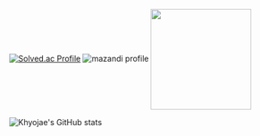 
[![Solved.ac Profile](http://mazassumnida.wtf/api/v2/generate_badge?boj=gywo1l)](https://solved.ac/gywo1l/)
![mazandi profile](http://mazandi.herokuapp.com/api?handle={gywo1l}&theme=dark)
<a href="https://github.com/Khyojae"><img align="center" style="height:180px" src="https://github-readme-stats.vercel.app/api/top-langs/?username=Khyojae&layout=compact&theme=nord&hide_border=true" /></a> 

![Khyojae's GitHub stats](https://github-readme-stats.vercel.app/api?username=Khyojae&show_icons=true&theme=radical)



